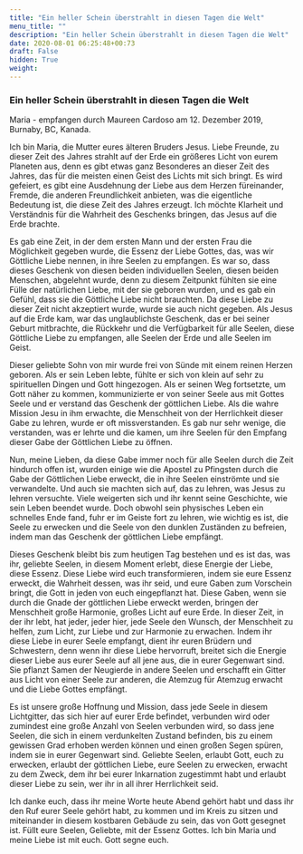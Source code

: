 ```yaml
---
title: "Ein heller Schein überstrahlt in diesen Tagen die Welt"
menu_title: ""
description: "Ein heller Schein überstrahlt in diesen Tagen die Welt"
date: 2020-08-01 06:25:48+00:73
draft: False
hidden: True
weight:
---
```

### Ein heller Schein überstrahlt in diesen Tagen die Welt

Maria - empfangen durch Maureen Cardoso am 12. Dezember 2019, Burnaby, BC, Kanada.

Ich bin Maria, die Mutter eures älteren Bruders Jesus. Liebe Freunde, zu dieser Zeit des Jahres strahlt auf der Erde ein größeres Licht von eurem Planeten aus, denn es gibt etwas ganz Besonderes an dieser Zeit des Jahres, das für die meisten einen Geist des Lichts mit sich bringt. Es wird gefeiert, es gibt eine Ausdehnung der Liebe aus dem Herzen füreinander, Fremde, die anderen Freundlichkeit anbieten, was die eigentliche Bedeutung ist, die diese Zeit des Jahres erzeugt. Ich möchte Klarheit und Verständnis für die Wahrheit des Geschenks bringen, das Jesus auf die Erde brachte.

Es gab eine Zeit, in der dem ersten Mann und der ersten Frau die Möglichkeit gegeben wurde, die Essenz der Liebe Gottes, das, was wir Göttliche Liebe nennen, in ihre Seelen zu empfangen. Es war so, dass dieses Geschenk von diesen beiden individuellen Seelen, diesen beiden Menschen, abgelehnt wurde, denn zu diesem Zeitpunkt fühlten sie eine Fülle der natürlichen Liebe, mit der sie geboren wurden, und es gab ein Gefühl, dass sie die Göttliche Liebe nicht brauchten. Da diese Liebe zu dieser Zeit nicht akzeptiert wurde, wurde sie auch nicht gegeben. Als Jesus auf die Erde kam, war das unglaublichste Geschenk, das er bei seiner Geburt mitbrachte, die Rückkehr und die Verfügbarkeit für alle Seelen, diese Göttliche Liebe zu empfangen, alle Seelen der Erde und alle Seelen im Geist.

Dieser geliebte Sohn von mir wurde frei von Sünde mit einem reinen Herzen geboren. Als er sein Leben lebte, fühlte er sich von klein auf sehr zu spirituellen Dingen und Gott hingezogen. Als er seinen Weg fortsetzte, um Gott näher zu kommen, kommunizierte er von seiner Seele aus mit Gottes Seele und er verstand das Geschenk der göttlichen Liebe. Als die wahre Mission Jesu in ihm erwachte, die Menschheit von der Herrlichkeit dieser Gabe zu lehren, wurde er oft missverstanden. Es gab nur sehr wenige, die verstanden, was er lehrte und die kamen, um ihre Seelen für den Empfang dieser Gabe der Göttlichen Liebe zu öffnen.

Nun, meine Lieben, da diese Gabe immer noch für alle Seelen durch die Zeit hindurch offen ist, wurden einige wie die Apostel zu Pfingsten durch die Gabe der Göttlichen Liebe erweckt, die in ihre Seelen einströmte und sie verwandelte. Und auch sie machten sich auf, das zu lehren, was Jesus zu lehren versuchte. Viele weigerten sich und ihr kennt seine Geschichte, wie sein Leben beendet wurde. Doch obwohl sein physisches Leben ein schnelles Ende fand, fuhr er im Geiste fort zu lehren, wie wichtig es ist, die Seele zu erwecken und die Seele von den dunklen Zuständen zu befreien, indem man das Geschenk der göttlichen Liebe empfängt.

Dieses Geschenk bleibt bis zum heutigen Tag bestehen und es ist das, was ihr, geliebte Seelen, in diesem Moment erlebt, diese Energie der Liebe, diese Essenz. Diese Liebe wird euch transformieren, indem sie eure Essenz erweckt, die Wahrheit dessen, was ihr seid, und eure Gaben zum Vorschein bringt, die Gott in jeden von euch eingepflanzt hat. Diese Gaben, wenn sie durch die Gnade der göttlichen Liebe erweckt werden, bringen der Menschheit große Harmonie, großes Licht auf eure Erde. In dieser Zeit, in der ihr lebt, hat jeder, jeder hier, jede Seele den Wunsch, der Menschheit zu helfen, zum Licht, zur Liebe und zur Harmonie zu erwachen. Indem ihr diese Liebe in eurer Seele empfangt, dient ihr euren Brüdern und Schwestern, denn wenn ihr diese Liebe hervorruft, breitet sich die Energie dieser Liebe aus eurer Seele auf all jene aus, die in eurer Gegenwart sind. Sie pflanzt Samen der Neugierde in andere Seelen und erschafft ein Gitter aus Licht von einer Seele zur anderen, die Atemzug für Atemzug erwacht und die Liebe Gottes empfängt.

Es ist unsere große Hoffnung und Mission, dass jede Seele in diesem Lichtgitter, das sich hier auf eurer Erde befindet, verbunden wird oder zumindest eine große Anzahl von Seelen verbunden wird, so dass jene Seelen, die sich in einem verdunkelten Zustand befinden, bis zu einem gewissen Grad erhoben werden können und einen großen Segen spüren, indem sie in eurer Gegenwart sind. Geliebte Seelen, erlaubt Gott, euch zu erwecken, erlaubt der göttlichen Liebe, eure Seelen zu erwecken, erwacht zu dem Zweck, dem ihr bei eurer Inkarnation zugestimmt habt und erlaubt dieser Liebe zu sein, wer ihr in all ihrer Herrlichkeit seid.

Ich danke euch, dass ihr meine Worte heute Abend gehört habt und dass ihr den Ruf eurer Seele gehört habt, zu kommen und im Kreis zu sitzen und miteinander in diesem kostbaren Gebäude zu sein, das von Gott gesegnet ist. Füllt eure Seelen, Geliebte, mit der Essenz Gottes. Ich bin Maria und meine Liebe ist mit euch. Gott segne euch.
